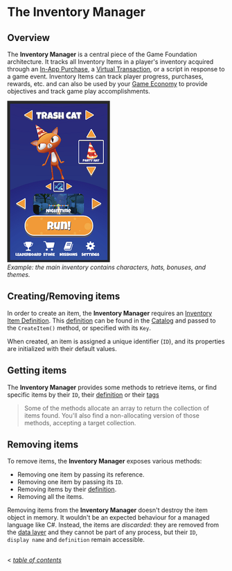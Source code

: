 # The Inventory Manager

## Overview

The __Inventory Manager__ is a central piece of the Game Foundation architecture.  It tracks all Inventory Items in a player's inventory acquired through an [In-App Purchase](../CatalogItems/IAPTransaction.md), a [Virtual Transaction](../CatalogItems/VirtualTransaction.md), or a script in response to a game event. Inventory Items can track player progress, purchases, rewards, etc. and can also be used by your [Game Economy](../GameSystems/GameEconomy.md) to provide objectives and track game play accomplishments.

![Main inventory example](../images/image16.png)  
*Example: the main inventory contains characters, hats, bonuses, and themes.*

## Creating/Removing items

In order to create an item, the __Inventory Manager__ requires an [Inventory Item Definition].
This [definition] can be found in the [Catalog] and passed to the `CreateItem()` method, or specified with its `Key`.

When created, an item is assigned a unique identifier (`ID`), and its properties are initialized with their default values.

## Getting items

The __Inventory Manager__ provides some methods to retrieve items, or find specific items by their `ID`, their [definition] or their [tags]

> Some of the methods allocate an array to return the collection of items found.
> You'll also find a non-allocating version of those methods, accepting a target collection.

## Removing items

To remove items, the __Inventory Manager__ exposes various methods:

- Removing one item by passing its reference.
- Removing one item by passing its `ID`.
- Removing items by their [definition].
- Removing all the items.

Removing items from the __Inventory Manager__ doesn't destroy the item object in memory.
It wouldn't be an expected behaviour for a managed language like C#.
Instead, the items are _discarded_: they are removed from the [data layer] and they cannot be part of any process, but their `ID`, `display name` and `definition` remain accessible.

## 
< [_table of contents_](../TableOfContents.md)










[inventory item definition]: ../CatalogItems/InventoryItemDefinition.md
[definition]:                ../CatalogItems/InventoryItemDefinition.md

[catalog]: ../Catalog.md

[tags]: ../CatalogItems/Tag.md

[data layer]: ../DataLayers.md
